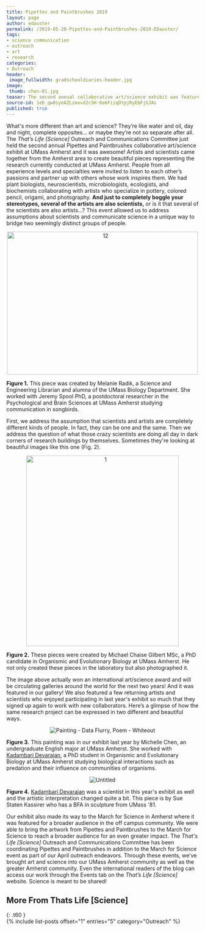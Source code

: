 ```yaml
---
title: Pipettes and Paintbrushes 2019
layout: page
author: edauster
permalink: /2019-05-20-Pipettes-and-Paintbrushes-2019-EDauster/
tags:
- science communication
- outreach
- art
- research
categories:
- Outreach
header:
 image_fullwidth: gradschooldiaries-header.jpg
image:
 thumb: chen-01.jpg
teaser: The second annual collaborative art/science exhibit was featured last month on the UMass Amherst campus. Check out this work in our virtual art gallery under the Events tab.
source-id: 1eD_qw0syeAZLzmxvd2cSH-0a6FiiqDtpjRyEbFjGJAs
published: true
---
```

What's more different than art and science?  They’re like water and oil, day and night, complete opposites… or maybe they’re not so separate after all.  The *That’s Life [Science]* Outreach and Communications Committee just held the second annual Pipettes and Paintbrushes collaborative art/science exhibit at UMass Amherst and it was awesome!  Artists and scientists came together from the Amherst area to create beautiful pieces representing the research currently conducted at UMass Amherst.  People from all experience levels and specialties were invited to listen to each other’s passions and partner up with others whose work inspires them.  We had plant biologists, neuroscientists, microbiologists, ecologists, and biochemists collaborating with artists who specialize in pottery, colored pencil, origami, and photography.  **And just to completely boggle your stereotypes, several of the artists are also scientists,** or is it that several of the scientists are also artists…?  This event allowed us to address assumptions about scientists and communicate science in a unique way to bridge two seemingly distinct groups of people.  

<center><a data-flickr-embed="true"  href="https://www.flickr.com/photos/139839751@N06/33923885018/in/album-72157708323276805/" title="12"><img src="https://live.staticflickr.com/65535/33923885018_a3f3d96c8f.jpg" width="500" height="375" alt="12"></a><script async src="//embedr.flickr.com/assets/client-code.js" charset="utf-8"></script></center>

**Figure 1.** This piece was created by Melanie Radik, a Science and Engineering Librarian and alumna of the UMass Biology Department.  She worked with Jeremy Spool PhD, a postdoctoral researcher in the Psychological and Brain Sciences at UMass Amherst studying communication in songbirds.

First, we address the assumption that scientists and artists are completely different kinds of people.  In fact, they can be one and the same.  Then we address the question of what those crazy scientists are doing all day in dark corners of research buildings by themselves.  Sometimes they're looking at beautiful images like this one (Fig. 2).

<center><a data-flickr-embed="true"  href="https://www.flickr.com/photos/139839751@N06/47800774161/in/album-72157708323276805/" title="1"><img src="https://live.staticflickr.com/65535/47800774161_b1c6ac96d6.jpg" width="400" height="500" alt="1"></a><script async src="//embedr.flickr.com/assets/client-code.js" charset="utf-8"></script></center>

**Figure 2.**  These pieces were created by Michael Chaise Gilbert MSc, a PhD candidate in Organismic and Evolutionary Biology at UMass Amherst.  He not only created these pieces in the laboratory but also photographed it.

The image above actually won an international art/science award and will be circulating galleries around the world for the next two years!  And it was featured in our gallery!  We also featured a few returning artists and scientists who enjoyed participating in last year's exhibit so much that they signed up again to work with new collaborators.  Here’s a glimpse of how the same research project can be expressed in two different and beautiful ways.

<center><img src="{{ site.urlimg }}chen-01.jpg" alt="Painting - Data Flurry, Poem - Whiteout"></center>

**Figure 3.** This painting was in our exhibit last year by Michelle Chen, an undergraduate English major at UMass Amherst.  She worked with [Kadambari Devarajan](http://thatslifesci.com/authors/kdevarajan), a PhD student in Organismic and Evolutionary Biology at UMass Amherst studying biological interactions such as predation and their influence on communities of organisms.

<center><img src="{{ site.urlimg }}PP1908-01.JPG" alt="Untitled"></center>

**Figure 4.** [Kadambari Devarajan](http://thatslifesci.com/authors/kdevarajan) was a scientist in this year's exhibit as well and the artistic interpretation changed quite a bit.  This piece is by Sue Staten Kassirer who has a BFA in sculpture from UMass '81.

Our exhibit also made its way to the March for Science in Amherst where it was featured for a broader audience in the off campus community. We were able to bring the artwork from Pipettes and Paintbrushes to the March for Science to reach a broader audience for an even greater impact.  The *That's Life [Science]* Outreach and Communications Committee has been coordinating Pipettes and Paintbrushes in addition to the March for Science event as part of our April outreach endeavors.  Through these events, we’ve brought art and science into our UMass Amherst community as well as the greater Amherst community.  Even the international readers of the blog can access our work through the Events tab on the *That’s Life [Science]* website.  Science is meant to be shared!

## More From Thats Life [Science]
{: .t60 }	
{% include list-posts offset="1" entries="5" category="Outreach" %}
